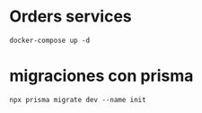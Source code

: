 # Orders services 

```
docker-compose up -d
```

# migraciones con prisma

```
npx prisma migrate dev --name init
```